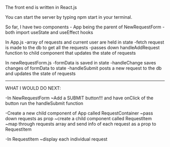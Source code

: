 The front end is written in React.js

You can start the server by typing npm start in your terminal. 

So far, I have two components - App being the parent of NewRequestForm
-both import useState and useEffect hooks


In App.js
-array of requests and current user are held in state
-fetch request is made to the db to get all the requests
-passes down handleAddRequest function to child component that updates the state of requests


In newRequestForm.js
-formData is saved in state
-handleChange saves changes of formData to state
-handleSubmit posts a new request to the db and updates the state of requests 

____________________________________________
WHAT I WOULD DO NEXT:

-In NewRequestForm
    ~Add a SUBMIT button!!! and have onClick of the button run the handleSubmit function

-Create a new child component of App called RequestContainer 
    ~pass down requests as prop
    ~create a child component called RequestItem
    ~map through requests array and send info of each request as a prop to RequestItem

-In RequestItem
    ~display each individual request 





